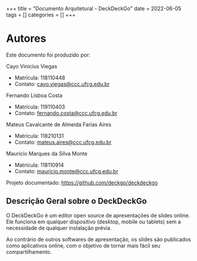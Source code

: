 +++
title = "Documento Arquitetural - DeckDeckGo"
date = 2022-06-05
tags = []
categories = []
+++

# Autores

Este documento foi produzido por:

Cayo Vinicíus Viegas

- Matrícula: 118110448
- Contato: cayo.viegas@ccc.ufcg.edu.br

Fernando Lisboa Costa

- Matrícula: 119110403
- Contato: fernando.costa@ccc.ufcg.edu.br

Mateus Cavalcante de Almeida Farias Aires

- Matrícula: 118210131
- Contato: mateus.aires@ccc.ufcg.edu.br

Maurício Marques da Silva Monte

- Matrícula: 118110914
- Contato: mauricio.monte@ccc.ufcg.edu.br

Projeto documentado: https://github.com/deckgo/deckdeckgo

## Descrição Geral sobre o DeckDeckGo

O DeckDeckGo é um editor open source de apresentações de slides online. Ele funciona em qualquer dispositivo (desktop, mobile ou tablets) sem a necessidade de qualquer instalação prévia.

Ao contrário de outros softwares de apresentação, os slides são publicados como aplicativos online, com o objetivo de tornar mais fácil seu compartilhamento.
